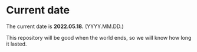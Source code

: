 # Current date

The current date is **2022.05.18.** (YYYY.MM.DD.)

This repository will be good when the world ends, so we will know how long it lasted.